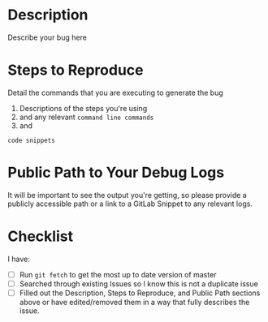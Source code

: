 # Description

Describe your bug here

# Steps to Reproduce

Detail the commands that you are executing to generate the bug

1. Descriptions of the steps you're using
2. and any relevant `command line commands`
3. and
```
code snippets
```

# Public Path to Your Debug Logs

It will be important to see the output you're getting, so please provide a publicly accessible path or a link to a GitLab Snippet to any relevant logs.

# Checklist

I have:

- [ ] Run `git fetch` to get the most up to date version of master
- [ ] Searched through existing Issues so I know this is not a duplicate issue
- [ ] Filled out the Description, Steps to Reproduce, and Public Path sections above or have edited/removed them in a way that fully describes the issue.
